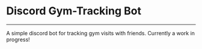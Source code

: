 # Discord Gym-Tracking Bot

---

A simple discord bot for tracking gym visits with friends. Currently a work in progress!